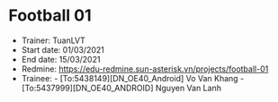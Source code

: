 # Football 01
+ Trainer: TuanLVT
+ Start date: 01/03/2021
+ End date: 15/03/2021
+ Redmine: https://edu-redmine.sun-asterisk.vn/projects/football-01
+ Trainee: - [To:5438149][DN_OE40_Android] Vo Van Khang
           - [To:5437999][DN_OE40_ANDROID] Nguyen Van Lanh

